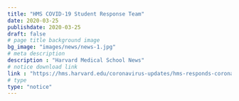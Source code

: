 ```yaml
---
title: "HMS COVID-19 Student Response Team"
date: 2020-03-25
publishdate: 2020-03-25
draft: false
# page title background image
bg_image: "images/news/news-1.jpg"
# meta description
description : "Harvard Medical School News"
# notice download link
link : "https://hms.harvard.edu/coronavirus-updates/hms-responds-coronavirus/hms-covid-19-student-response-team"
# type
type: "notice"
---
```


